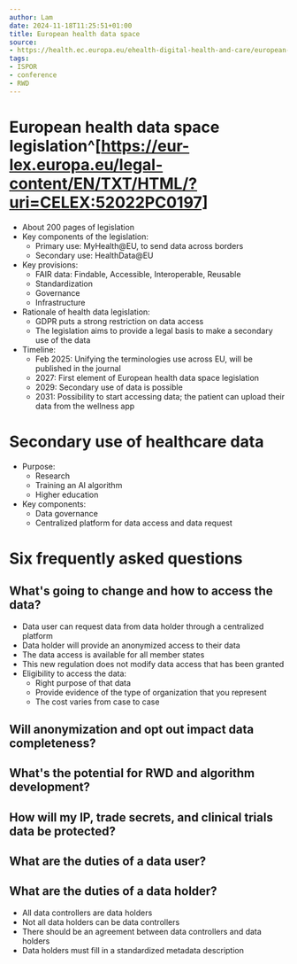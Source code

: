 ```yaml
---
author: Lam
date: 2024-11-18T11:25:51+01:00
title: European health data space
source:
- https://health.ec.europa.eu/ehealth-digital-health-and-care/european-health-data-space_en
tags:
- ISPOR
- conference
- RWD
---
```


# European health data space legislation^[https://eur-lex.europa.eu/legal-content/EN/TXT/HTML/?uri=CELEX:52022PC0197]

- About 200 pages of legislation
- Key components of the legislation:
  - Primary use: MyHealth@EU, to send data across borders
  - Secondary use: HealthData@EU
- Key provisions:
  - FAIR data: Findable, Accessible, Interoperable, Reusable
  - Standardization
  - Governance
  - Infrastructure
- Rationale of health data legislation:
  - GDPR puts a strong restriction on data access
  - The legislation aims to provide a legal basis to make a secondary use of the data
- Timeline:
  - Feb 2025: Unifying the terminologies use across EU, will be published in the journal
  - 2027: First element of European health data space legislation
  - 2029: Secondary use of data is possible
  - 2031: Possibility to start accessing data; the patient can upload their data from the wellness app

# Secondary use of healthcare data

- Purpose:
  - Research
  - Training an AI algorithm
  - Higher education
- Key components:
  - Data governance
  - Centralized platform for data access and data request

# Six frequently asked questions

## What's going to change and how to access the data?

- Data user can request data from data holder through a centralized platform
- Data holder will provide an anonymized access to their data
- The data access is available for all member states
- This new regulation does not modify data access that has been granted
- Eligibility to access the data:
  - Right purpose of that data
  - Provide evidence of the type of organization that you represent
  - The cost varies from case to case

## Will anonymization and opt out impact data completeness?

## What's the potential for RWD and algorithm development?

## How will my IP, trade secrets, and clinical trials data be protected?

## What are the duties of a data user?

## What are the duties of a data holder?

- All data controllers are data holders
- Not all data holders can be data controllers
- There should be an agreement between data controllers and data holders
- Data holders must fill in a standardized metadata description
